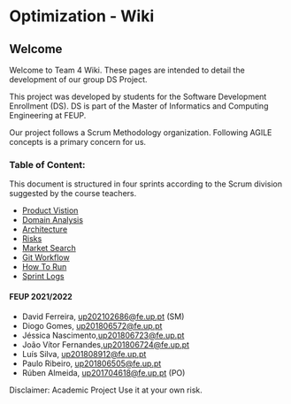 # Optimization - Wiki

## Welcome

Welcome to Team 4 Wiki. These pages are intended to detail the development of our group DS Project.

This project was developed by students for the Software Development Enrollment (DS). DS is part of the Master of Informatics and Computing Engineering at FEUP.

Our project follows a Scrum Methodology organization. Following AGILE concepts is a primary concern for us.

### Table of Content:

This document is structured in four sprints according to the Scrum division suggested by the course teachers.


- [Product Vistion](1-vision.md)
- [Domain Analysis](2-domain-analysis.md)
- [Architecture](3-architecture.md)
- [Risks](4-risks.md)
- [Market Search](5-market_search.md)
- [Git Workflow](6-git_workflow.md)
- [How To Run](7-how_to_run.md)
- [Sprint Logs](sprint_log.md)

#### FEUP 2021/2022

* David Ferreira, up202102686@fe.up.pt (SM)
* Diogo Gomes, up201806572@fe.up.pt
* Jéssica Nascimento,up201806723@fe.up.pt
* João Vítor Fernandes,up201806724@fe.up.pt
* Luís Silva, up201808912@fe.up.pt
* Paulo Ribeiro, up201806505@fe.up.pt
* Rúben Almeida, up201704618@fe.up.pt (PO)

Disclaimer: Academic Project Use it at your own risk.